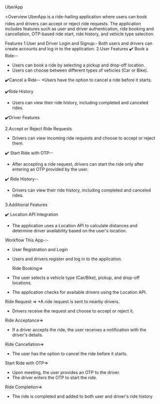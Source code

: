UberApp

⭐Overview
UberApp is a ride-hailing application where users can book rides and drivers can accept or reject ride requests.
The application includes features such as user and driver authentication, ride booking and cancellation,
OTP-based ride start, ride history, and vehicle type selection.

Features
 1.User and Driver
     Login and Signup:-
                 Both users and drivers can create accounts and log in to the application.
2.User Features
✔️ Book a Ride--
 * Users can book a ride by selecting a pickup and drop-off location.
 * Users can choose between different types of vehicles (Car or Bike).
   
✔️Cancel a Ride--
 *Users have the option to cancel a ride before it starts.
 
✔️Ride History
 * Users can view their ride history, including completed and canceled rides.
   
✔️Driver Features

2.Accept or Reject Ride Requests

 * Drivers can view incoming ride requests and choose to accept or reject them.
   
 ✔️ Start Ride with OTP--
 
 * After accepting a ride request, drivers can start the ride only after entering an OTP provided by the user.

 ✔️ Ride History--
 * Drivers can view their ride history, including completed and canceled rides.
  
3.Additional Features

✔️ Location API Integration
* The application uses a Location API to calculate distances and determine driver availability based on the user's location.


Workflow This App-:-
* User Registration and Login
* Users and drivers register and log in to the application.
  
  Ride Booking=>
*  The user selects a vehicle type (Car/Bike), pickup, and drop-off locations.
* The application checks for available drivers using the Location API.

 Ride Request =>
*A ride request is sent to nearby drivers.
* Drivers receive the request and choose to accept or reject it.

Ride Acceptance=>

* If a driver accepts the ride, the user receives a notification with the driver's details.
  
Ride Cancellation=>
* The user has the option to cancel the ride before it starts.

Start Ride with OTP=>

* Upon meeting, the user provides an OTP to the driver.
* The driver enters the OTP to start the ride.
 
Ride Completion=>
* The ride is completed and added to both user and driver's ride history
